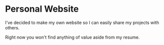 # Personal Website
I've decided to make my own website so I can easily share my projects with others.

Right now you won't find anything of value aside from my resume.